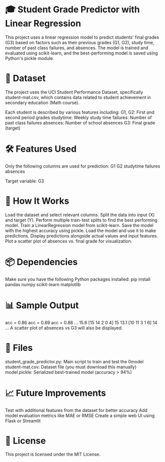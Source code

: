 # 🎓 Student Grade Predictor with Linear Regression
This project uses a linear regression model to predict students' final grades (G3) based on factors such as their previous grades (G1, G2), study time, number of past class failures, and absences. The model is trained and evaluated using scikit-learn, and the best-performing model is saved using Python's pickle module.

# 📁 Dataset
The project uses the UCI Student Performance Dataset, specifically student-mat.csv, which contains data related to student achievement in secondary education (Math course).

Each student is described by various features including:
G1, G2: First and second period grades
studytime: Weekly study time
failures: Number of past class failures
absences: Number of school absences
G3: Final grade (target)

# 🛠️ Features Used
Only the following columns are used for prediction:
G1
G2
studytime
failures
absences

Target variable: G3

# 🧠 How It Works
Load the dataset and select relevant columns.
Split the data into input (X) and target (Y).
Perform multiple train-test splits to find the best performing model.
Train a LinearRegression model from scikit-learn.
Save the model with the highest accuracy using pickle.
Load the model and use it to make predictions.
Display predictions alongside actual values and input features.
Plot a scatter plot of absences vs. final grade for visualization.

# 📦 Dependencies
Make sure you have the following Python packages installed:
pip install pandas numpy scikit-learn matplotlib

# 📊 Sample Output

acc = 0.86
acc = 0.89
acc = 0.88
...
15.6 [15 14 2 0 4] 15
13.1 [10 11 3 1 6] 14
...
A scatter plot of absences vs G3 will also be displayed.

# 📁 Files
student_grade_predictor.py: Main script to train and test the 0model
student-mat.csv: Dataset file (you must download this manually)
model.pickle: Serialized best-trained model (accuracy > 94%)

# 📈 Future Improvements
Test with additional features from the dataset for better accuracy
Add model evaluation metrics like MAE or RMSE
Create a simple web UI using Flask or Streamlit
# 📜 License
This project is licensed under the MIT License.

